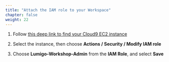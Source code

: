 ```yaml
---
title: "Attach the IAM role to your Workspace"
chapter: false
weight: 22
---
```


1. Follow [this deep link to find your Cloud9 EC2 instance](https://console.aws.amazon.com/ec2/v2/home?region=us-east-1#Instances:search=aws-cloud9-lumigo;sort=desc:launchTime)

2. Select the instance, then choose **Actions / Security / Modify IAM role**

3. Choose **Lumigo-Workshop-Admin** from the **IAM Role**, and select **Save**

